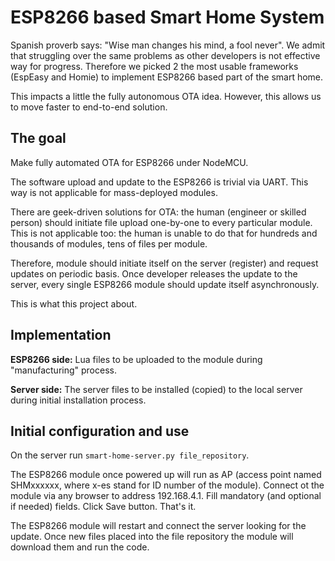# ESP8266 based Smart Home System

Spanish proverb says: "Wise man changes his mind, a fool never".
We admit that struggling over the same problems as other developers is not effective way for progress.
Therefore we picked 2 the most usable frameworks (EspEasy and Homie) to implement ESP8266 based part of the smart home.

This impacts a little the fully autonomous OTA idea.
However, this allows us to move faster to end-to-end solution.

## The goal
Make fully automated OTA for ESP8266 under NodeMCU.

The software upload and update to the ESP8266 is trivial via UART. This way is not applicable for mass-deployed modules.

There are geek-driven solutions for OTA: the human (engineer or skilled person) should initiate file upload one-by-one to every particular module. This is not applicable too: the human is unable to do that for hundreds and thousands of modules, tens of files per module.

Therefore, module should initiate itself on the server (register) and request updates on periodic basis. Once developer releases the update to the server, every single ESP8266 module should update itself asynchronously.

This is what this project about.

## Implementation
**ESP8266 side:** Lua files to be uploaded to the module during "manufacturing" process.

**Server side:** The server files to be installed (copied) to the local server during initial installation process.

## Initial configuration and use
On the server run `smart-home-server.py file_repository`.

The ESP8266 module once powered up will run as AP (access point named SHMxxxxxx, where x-es stand for ID number of the module). Connect ot the module via any browser to address 192.168.4.1. Fill mandatory (and optional if needed) fields. Click Save button. That's it.

The ESP8266 module will restart and connect the server looking for the update. Once new files placed into the file repository the module will download them and run the code.

